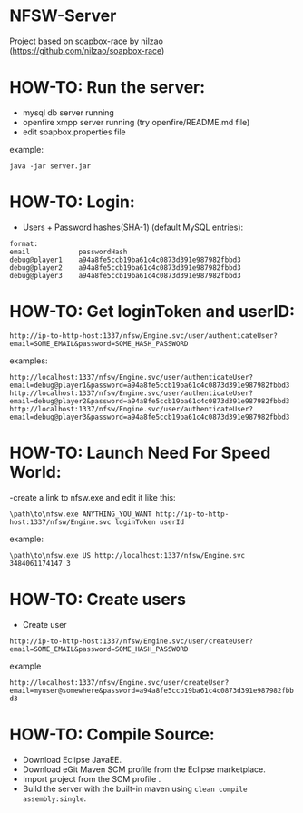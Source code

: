 # NFSW-Server

Project based on soapbox-race by nilzao (https://github.com/nilzao/soapbox-race)

# HOW-TO: Run the server:

- mysql db server running
- openfire xmpp server running (try openfire/README.md file)
- edit soapbox.properties file 
    
example:

    java -jar server.jar

# HOW-TO: Login:

- Users + Password hashes(SHA-1) (default MySQL entries):

```
format:
email            passwordHash
debug@player1    a94a8fe5ccb19ba61c4c0873d391e987982fbbd3
debug@player2    a94a8fe5ccb19ba61c4c0873d391e987982fbbd3
debug@player3    a94a8fe5ccb19ba61c4c0873d391e987982fbbd3
```

# HOW-TO: Get loginToken and userID:

`http://ip-to-http-host:1337/nfsw/Engine.svc/user/authenticateUser?email=SOME_EMAIL&password=SOME_HASH_PASSWORD`

examples:

    http://localhost:1337/nfsw/Engine.svc/user/authenticateUser?email=debug@player1&password=a94a8fe5ccb19ba61c4c0873d391e987982fbbd3
    http://localhost:1337/nfsw/Engine.svc/user/authenticateUser?email=debug@player2&password=a94a8fe5ccb19ba61c4c0873d391e987982fbbd3
    http://localhost:1337/nfsw/Engine.svc/user/authenticateUser?email=debug@player3&password=a94a8fe5ccb19ba61c4c0873d391e987982fbbd3


# HOW-TO: Launch Need For Speed World:

-create a link to nfsw.exe and edit it like this:

`\path\to\nfsw.exe ANYTHING_YOU_WANT http://ip-to-http-host:1337/nfsw/Engine.svc loginToken userId`

example:

`\path\to\nfsw.exe US http://localhost:1337/nfsw/Engine.svc 3484061174147 3`

# HOW-TO: Create users

- Create user

`http://ip-to-http-host:1337/nfsw/Engine.svc/user/createUser?email=SOME_EMAIL&password=SOME_HASH_PASSWORD`

example

`http://localhost:1337/nfsw/Engine.svc/user/createUser?email=myuser@somewhere&password=a94a8fe5ccb19ba61c4c0873d391e987982fbbd3`

# HOW-TO: Compile Source: 
- Download Eclipse JavaEE.
- Download eGit Maven SCM profile from the Eclipse marketplace. 
- Import project from the SCM profile .
- Build the server with the built-in maven using `clean compile assembly:single`.
